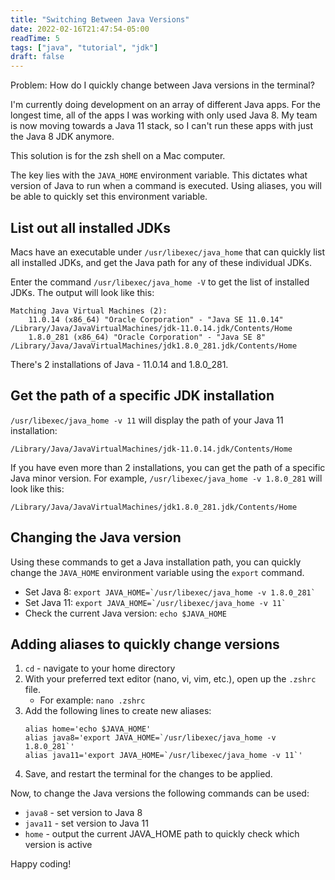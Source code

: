 ```yaml
---
title: "Switching Between Java Versions"
date: 2022-02-16T21:47:54-05:00
readTime: 5
tags: ["java", "tutorial", "jdk"]
draft: false
---
```


Problem: How do I quickly change between Java versions in the terminal?<!--more-->

I'm currently doing development on an array of different Java apps. For the longest time, all of the apps I was working with only used Java 8. My team is now moving towards a Java 11 stack, so I can't run these apps with just the Java 8 JDK anymore.

This solution is for the zsh shell on a Mac computer.

The key lies with the `JAVA_HOME` environment variable. This dictates what version of Java to run when a command is executed. Using aliases, you will be able to quickly set this environment variable.

## List out all installed JDKs

Macs have an executable under `/usr/libexec/java_home` that can quickly list all installed JDKs, and get the Java path for any of these individual JDKs.

Enter the command `/usr/libexec/java_home -V` to get the list of installed JDKs. The output will look like this:

```
Matching Java Virtual Machines (2):
    11.0.14 (x86_64) "Oracle Corporation" - "Java SE 11.0.14" /Library/Java/JavaVirtualMachines/jdk-11.0.14.jdk/Contents/Home
    1.8.0_281 (x86_64) "Oracle Corporation" - "Java SE 8" /Library/Java/JavaVirtualMachines/jdk1.8.0_281.jdk/Contents/Home
```

There's 2 installations of Java - 11.0.14 and 1.8.0_281.

## Get the path of a specific JDK installation

`/usr/libexec/java_home -v 11` will display the path of your Java 11 installation:

```
/Library/Java/JavaVirtualMachines/jdk-11.0.14.jdk/Contents/Home
```

If you have even more than 2 installations, you can get the path of a specific Java minor version. For example, `/usr/libexec/java_home -v 1.8.0_281` will look like this:

```
/Library/Java/JavaVirtualMachines/jdk1.8.0_281.jdk/Contents/Home
```

## Changing the Java version

Using these commands to get a Java installation path, you can quickly change the `JAVA_HOME` environment variable using the `export` command.

* Set Java 8: ``export JAVA_HOME=`/usr/libexec/java_home -v 1.8.0_281` ``
* Set Java 11: ``export JAVA_HOME=`/usr/libexec/java_home -v 11` ``
* Check the current Java version: `echo $JAVA_HOME`

## Adding aliases to quickly change versions

1. `cd` - navigate to your home directory
2. With your preferred text editor (nano, vi, vim, etc.), open up the `.zshrc` file.
   * For example: `nano .zshrc`
3. Add the following lines to create new aliases:
    ``` 
    alias home='echo $JAVA_HOME'
    alias java8='export JAVA_HOME=`/usr/libexec/java_home -v 1.8.0_281`'
    alias java11='export JAVA_HOME=`/usr/libexec/java_home -v 11`'
    ```
4. Save, and restart the terminal for the changes to be applied.

Now, to change the Java versions the following commands can be used:
* `java8` - set version to Java 8
* `java11` - set version to Java 11
* `home` - output the current JAVA_HOME path to quickly check which version is active

Happy coding!